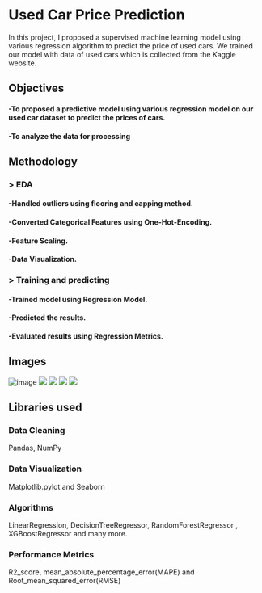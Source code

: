 
# Used Car Price Prediction
In this project, I proposed a supervised machine
learning model using various regression algorithm to predict the price of used cars.
We trained our model with data of used cars which is collected from the Kaggle website.

## Objectives
#### -To proposed a predictive model using various regression model on our used car dataset to predict the prices of cars.
#### -To analyze the data for processing

## Methodology
### > EDA
#### -Handled outliers using flooring and capping method.
#### -Converted Categorical Features using One-Hot-Encoding.
#### -Feature Scaling.
#### -Data Visualization.
### > Training and predicting
#### -Trained model using Regression Model.
#### -Predicted the results.
#### -Evaluated results using Regression Metrics.

## Images
![image](https://user-images.githubusercontent.com/95271399/156746801-aca42f0f-da7d-4b47-a4c7-6b7d798ea3b7.png)
<img src="https://user-images.githubusercontent.com/95271399/156744670-38aeceb6-5d2e-442b-b2c5-64afdbf2ae02.PNG">
<img src ="https://user-images.githubusercontent.com/95271399/156744672-388f9369-62be-4aca-84d3-89897afc637d.PNG">
<img src ="https://user-images.githubusercontent.com/95271399/156744676-0c8c48fe-fc5d-4f08-8d64-c8fd8e8acf59.PNG">
<img src ="https://user-images.githubusercontent.com/95271399/156744664-eb679ece-f7b8-4ce7-a4ae-82d29a56f524.PNG">

## Libraries used

### Data Cleaning
Pandas, NumPy

### Data Visualization
Matplotlib.pylot and Seaborn

### Algorithms
LinearRegression, DecisionTreeRegressor, RandomForestRegressor , XGBoostRegressor and many more.

### Performance Metrics
R2_score, mean_absolute_percentage_error(MAPE) and Root_mean_squared_error(RMSE)
